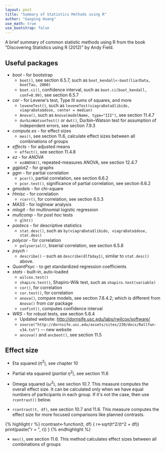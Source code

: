 ```yaml
---
layout: post
title: "Summary of Statistics Methods using R"
author: "Gaoping Huang"
use_math: true
use_bootstrap: false
---
```



A brief summary of common statistic methods using R from the book "Discovering Statistics using R (2012)" by Andy Field.


## Useful packages
* *boot* - for bootstrap
    * `boot()`, see section 6.5.7, such as `boot_kendall<-boot(liarData, bootTau, 2000)`
    * `boot.ci()`, confidence interval, such as `boot.ci(boot_kendall, conf=0.99)`, see section 6.5.7
* *car* - for Levene's test, Type III sums of squares, and more
    * `leveneTest()`, such as `leveneTest(viagraData$libido, viagraData$dose, center = median)`
    * `Anova()`, such as `Anova(modelName, type="III")`, see section 11.4.7
    * `durbinWatsonTest()` or `dwt()`, Durbin–Watson test for assumption of independent errors, see section 7.9.3
* *compute.es* - for effect sizes
    * `mes()`, see section 11.6, calculate effect sizes between all combinations of groups
* *effects* - for adjusted means
    * `effect()`, see section 11.4.8
* *ez* - for *ANOVA*
    * `ezANOVA()`, repeated-measures ANOVA, see section 12.4.7
* *ggplot2* - for graphs
* *ggm* - for partial correlation
    * `pcor()`, partial correlation, see section 6.6.2
    * `pcor.test()`, significance of partial correlation, see section 6.6.2
* *gmodels* - for chi-square
* *Hmisc* - for correlation
    * `rcorr()`, for correlation, see section 6.5.3
* *MASS* - for loglinear analysis
* *mlogit* - for multinomial logistic regression
* *multcomp* - for *post hoc* tests
    * `glht()`
* *pastecs* - for descriptive statistics
    * `stat.desc()`, such as `by(viagraData$libido, viagraData$dose, stat.desc)`
* *polycor* - for correlation
    * `polyserial()`, biserial correlation, see section 6.5.8
* *psych* -
    * `describe()` - such as `describe(dlf$day1)`, similar to `stat.desc()` above.
* *QuantPsyc* - to get standardized regression coefficients
* *stats* - built-in, auto-loaded
    * `wilcox.test()`
    * `shapiro.test()`, Shapiro-Wilk test, such as `shapiro.test(variable)`
    * `cor()`, for correlation
    * `cor.test()`, for correlation
    * `anova()`, compare models, see section 7.8.4.2; which is different from `Anova()` from *car* package
    * `confint()`, computes confidence interval
* *WRS* - for robust tests, see section 5.8.4
  * Updated website: <http://dornsife.usc.edu/labs/rwilcox/software/>
  * `source("http://dornsife.usc.edu/assets/sites/239/docs/Rallfun-v34.txt")`  -- new website
  * `ancova()` and `ancboot()`, see section 11.5



## Effect size

* Eta squared ($\eta^2$), see chapter 10

* Partial eta squared (*partial* $\eta^2$), see section 11.6

* Omega squared ($\omega^2$), see section 10.7.
This measure computes the overall effect size. It can be calculated only when we have equal numbers of participants in each group. If it's not the case, then use `rcontrast()` below.

* `rcontrast(t, df)`, see section 10.7 and 11.6.
This measure computes the effect size for more focused comparisons like planned contrasts.

{% highlight r %}
rcontrast<-function(t, df)
{
  r<-sqrt(t^2/(t^2 + df))
  print(paste("r = ", r))
}
{% endhighlight %}

* `mes()`, see section 11.6.
This method calculates effect sizes between all combinations of groups

